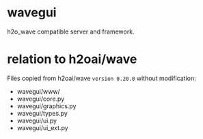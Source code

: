 # wavegui

h2o_wave compatible server and framework.


# relation to h2oai/wave

Files copied from h2oai/wave `version 0.20.0` without modification:
* wavegui/www/
* wavegui/core.py
* wavegui/graphics.py
* wavegui/types.py
* wavegui/ui.py
* wavegui/ui_ext.py